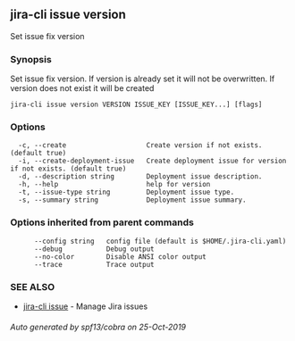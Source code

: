## jira-cli issue version

Set issue fix version

### Synopsis

Set issue fix version. 
If version is already set it will not be overwritten. 
If version does not exist it will be created

```
jira-cli issue version VERSION ISSUE_KEY [ISSUE_KEY...] [flags]
```

### Options

```
  -c, --create                    Create version if not exists. (default true)
  -i, --create-deployment-issue   Create deployment issue for version if not exists. (default true)
  -d, --description string        Deployment issue description.
  -h, --help                      help for version
  -t, --issue-type string         Deployment issue type.
  -s, --summary string            Deployment issue summary.
```

### Options inherited from parent commands

```
      --config string   config file (default is $HOME/.jira-cli.yaml)
      --debug           Debug output
      --no-color        Disable ANSI color output
      --trace           Trace output
```

### SEE ALSO

* [jira-cli issue](jira-cli_issue.md)	 - Manage Jira issues

###### Auto generated by spf13/cobra on 25-Oct-2019
